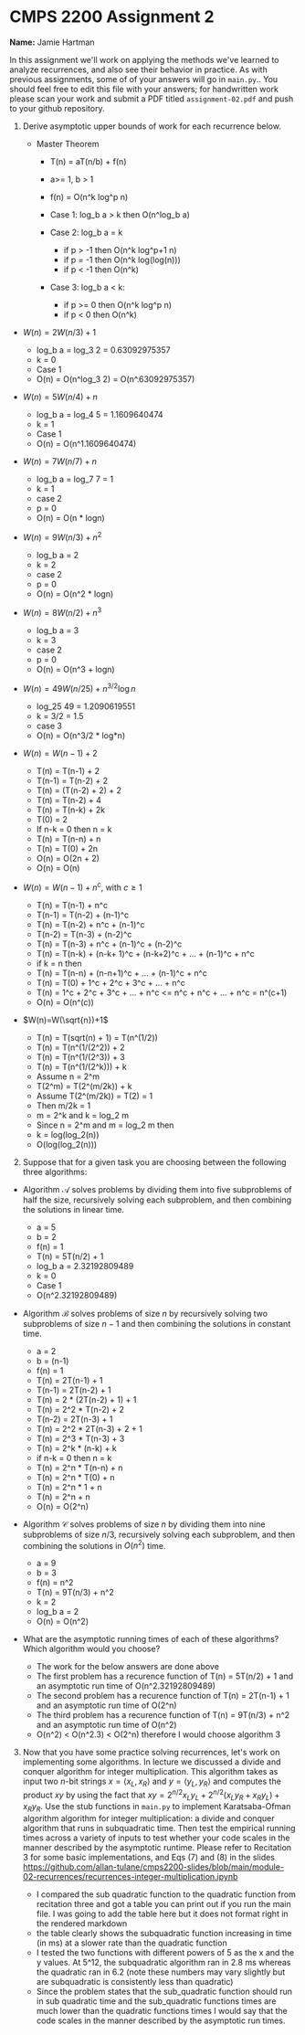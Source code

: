 # CMPS 2200 Assignment 2

**Name:** Jamie Hartman

In this assignment we'll work on applying the methods we've learned to analyze recurrences, and also see their behavior
in practice. As with previous
assignments, some of of your answers will go in `main.py`.. You
should feel free to edit this file with your answers; for handwritten
work please scan your work and submit a PDF titled `assignment-02.pdf`
and push to your github repository.


1. Derive asymptotic upper bounds of work for each recurrence below.

    - Master Theorem
        - T(n) = aT(n/b) + f(n)
        - a>= 1, b > 1
        - f(n) = O(n^k log^p n)
     
        - Case 1: log_b a > k then O(n^log_b a)
        - Case 2: log_b a = k
            - if p > -1 then O(n^k log^p+1 n)
            - if p = -1 then O(n^k log(log(n)))
            - if p < -1 then O(n^k)
        - Case 3: log_b a < k:
            - if p >= 0 then O(n^k log^p n)
            - if p < 0 then O(n^k)
   
  * $W(n)=2W(n/3)+1$

    - log_b a = log_3 2 = 0.63092975357
    - k = 0
    - Case 1
    - O(n) = O(n^log_3 2) = O(n^.63092975357)  


  * $W(n)=5W(n/4)+n$

    - log_b a = log_4 5 = 1.1609640474
    - k = 1
    - Case 1
    - O(n) = O(n^1.1609640474)


  * $W(n)=7W(n/7)+n$

    - log_b a = log_7 7 = 1
    - k = 1
    - case 2
    - p = 0
    - O(n) = O(n * logn)
      


  * $W(n)=9W(n/3)+n^2$

    - log_b a = 2
    - k = 2
    - case 2
    - p = 0
    - O(n) = O(n^2 * logn)


  * $W(n)=8W(n/2)+n^3$

    - log_b a = 3
    - k = 3
    - case 2
    - p = 0
    - O(n) = O(n^3 + logn)


  * $W(n)=49W(n/25)+n^{3/2}\log n$

    - log_25 49 = 1.2090619551
    - k = 3/2 = 1.5
    - case 3
    - O(n) = O(n^3/2 * log*n)


  * $W(n)=W(n-1)+2$

    - T(n) = T(n-1) + 2
    - T(n-1) = T(n-2) + 2
    - T(n) = (T(n-2) + 2) + 2
    - T(n) = T(n-2) + 4
    - T(n) = T(n-k) + 2k
    - T(0) = 2
    - If n-k = 0 then n = k
    - T(n) = T(n-n) + n
    - T(n) = T(0) + 2n
    - O(n) = O(2n + 2)
    - O(n) = O(n)
    

  * $W(n)= W(n-1)+n^c$, with $c\geq 1$

    - T(n) = T(n-1) + n^c
    - T(n-1) = T(n-2) + (n-1)^c
    - T(n) = T(n-2) + n^c + (n-1)^c
    - T(n-2) = T(n-3) + (n-2)^c
    - T(n) = T(n-3) + n^c + (n-1)^c + (n-2)^c
    - T(n) = T(n-k) + (n-k+ 1)^c + (n-k+2)^c + ... + (n-1)^c  + n^c
    - if k = n then
    - T(n) = T(n-n) + (n-n+1)^c + ... + (n-1)^c + n^c
    - T(n) = T(0) + 1^c + 2^c + 3^c + ... + n^c
    - T(n) = 1^c + 2^c + 3^c + ... + n^c <= n^c + n^c + ... + n^c = n^(c+1)
    - O(n) = O(n^(c))

  

  * $W(n)=W(\sqrt{n})+1$

    - T(n) = T(sqrt(n) + 1) = T(n^(1/2))
    - T(n) = T(n^(1/(2^2)) + 2
    - T(n) = T(n^(1/(2^3)) + 3
    - T(n) = T(n^(1/(2^k))) + k
    - Assume n = 2^m
    - T(2^m) = T(2^(m/2k)) + k
    - Assume T(2^(m/2k)) = T(2) = 1
    - Then m/2k = 1
    - m = 2^k and k = log_2 m
    - Since n = 2^m and m = log_2 m then
    - k = log(log_2(n))
    - O(log(log_2(n)))


2. Suppose that for a given task you are choosing between the following three algorithms:

  * Algorithm $\mathcal{A}$ solves problems by dividing them into
      five subproblems of half the size, recursively solving each
      subproblem, and then combining the solutions in linear time.

    - a = 5
    - b = 2
    - f(n) = 1
    - T(n) = 5T(n/2) + 1
    - log_b a = 2.32192809489
    - k = 0
    - Case 1
    - O(n^2.32192809489)


  * Algorithm $\mathcal{B}$ solves problems of size $n$ by
      recursively solving two subproblems of size $n-1$ and then
      combining the solutions in constant time.

    - a = 2
    - b = (n-1)
    - f(n) = 1
    - T(n) = 2T(n-1) + 1
    - T(n-1) = 2T(n-2) + 1
    - T(n) = 2 * (2T(n-2) + 1) + 1
    - T(n) = 2^2 * T(n-2) + 2
    - T(n-2) = 2T(n-3) + 1
    - T(n) = 2^2 * 2T(n-3) + 2 + 1
    - T(n) = 2^3 * T(n-3) + 3
    - T(n) = 2^k * (n-k) + k
    - if n-k = 0 then n = k
    - T(n) = 2^n * T(n-n) + n
    - T(n) = 2^n * T(0) + n
    - T(n) = 2^n * 1 + n
    - T(n) = 2^n + n
    - O(n) = O(2^n)
   

    
  * Algorithm $\mathcal{C}$ solves problems of size $n$ by dividing
      them into nine subproblems of size $n/3$, recursively solving
      each subproblem, and then combining the solutions in $O(n^2)$
      time.

    - a = 9
    - b = 3
    - f(n) = n^2
    - T(n) = 9T(n/3) + n^2
    - k = 2
    - log_b a = 2
    - O(n) = O(n^2)
    

* What are the asymptotic running times of each of these algorithms?
    Which algorithm would you choose?

    - The work for the below answers are done above
    - The first problem has a recurence function of  T(n) = 5T(n/2) + 1 and an asymptotic run time of O(n^2.32192809489)
    - The second problem has a recurence function of T(n) = 2T(n-1) + 1 and an asymptotic run time of O(2^n)
    - The third problem has a recurence function of T(n) = 9T(n/3) + n^2 and an asymptotic run time of O(n^2)
    - O(n^2) < O(n^2.3) < O(2^n) therefore I would choose algorithm 3


3. Now that you have some practice solving recurrences, let's work on
  implementing some algorithms. In lecture we discussed a divide and
  conquer algorithm for integer multiplication. This algorithm takes
  as input two $n$-bit strings $x = \langle x_L, x_R\rangle$ and
  $y=\langle y_L, y_R\rangle$ and computes the product $xy$ by using
  the fact that $xy = 2^{n/2}x_Ly_L + 2^{n/2}(x_Ly_R+x_Ry_L) +
  x_Ry_R.$ Use the
  stub functions in `main.py` to implement Karatsaba-Ofman algorithm algorithm for integer
  multiplication: a divide and conquer algorithm that runs in
  subquadratic time. Then test the empirical running times across a
  variety of inputs to test whether your code scales in the manner
  described by the asymptotic runtime. Please refer to Recitation 3 for some basic implementations, and Eqs (7) and (8) in the slides https://github.com/allan-tulane/cmps2200-slides/blob/main/module-02-recurrences/recurrences-integer-multiplication.ipynb
 
     - I compared the sub quadratic function to the quadratic function from recitation three and got a table you can print out if you run the main file.  I was going to add the table here but it does not format right in the rendered markdown
     - the table clearly shows the subquadratic function increasing in time (in ms) at a slower rate than the quadratic function
     - I tested the two functions with different powers of 5 as the x and the y values.  At 5^12, the subquadratic algorithm ran in 2.8 ms whereas the quadratic ran in 6.2 (note these numbers may vary slightly but are subquadratic is consistently less than quadratic)
     - Since the problem states that the sub_quadratic function should run in sub quadratic time and the sub_quadratic functions times are much lower than the quadratic functions times I would say that the code scales in the manner described by the asymptotic run times.
